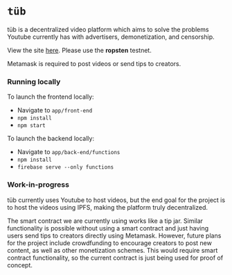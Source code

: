 # `tüb`

tüb is a decentralized video platform which aims to solve the problems Youtube currently has with advertisers, demonetization, and censorship.

View the site [here](https://t-b-d-b.firebaseapp.com/). Please use the **ropsten** testnet.

Metamask is required to post videos or send tips to creators.

### Running locally

To launch the frontend locally:
* Navigate to `app/front-end`
* `npm install`
* `npm start`

To launch the backend locally:
* Navigate to `app/back-end/functions`
* `npm install`
* `firebase serve --only functions`

### Work-in-progress

tüb currently uses Youtube to host videos, but the end goal for the project is to host the videos using IPFS, making the platform truly decentralized.

The smart contract we are currently using works like a tip jar. Similar functionality is possible without using a smart contract and just having users send tips to creators directly using Metamask. However, future plans for the project include crowdfunding to encourage creators to post new content, as well as other monetization schemes. This would require smart contract functionality, so the current contract is just being used for proof of concept.

